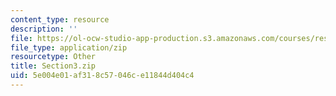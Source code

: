 ```yaml
---
content_type: resource
description: ''
file: https://ol-ocw-studio-app-production.s3.amazonaws.com/courses/res-21g-01-kana-spring-2010/5e004e01af318c57046ce11844d404c4_Section3.zip
file_type: application/zip
resourcetype: Other
title: Section3.zip
uid: 5e004e01-af31-8c57-046c-e11844d404c4
---
```

